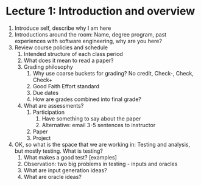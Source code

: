 # Lecture 1: Introduction and overview

1. Introduce self, describe why I am here
2. Introductions around the room: Name, degree program, past experiences with software engineering, why are you here?
3. Review course policies and schedule
    1. Intended structure of each class period
    2. What does it mean to read a paper?
    3. Grading philosophy
        1. Why use coarse buckets for grading? No credit, Check-, Check, Check+ 
        2. Good Faith Effort standard
        3. Due dates
        4. How are grades combined into final grade?
    4. What are assessments?
        1. Participation
            1. Have something to say about the paper
            2. Alternative: email 3-5 sentences to instructor
        2. Paper
        3. Project
4. OK, so what is the space that we are working in: Testing and analysis, but mostly testing. What is testing?
    1. What makes a good test? [examples]
    2. Observation: two big problems in testing - inputs and oracles
    3. What are input generation ideas?
    4. What are oracle ideas?

